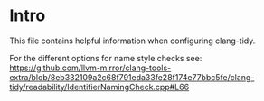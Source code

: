 # Intro

This file contains helpful information when configuring clang-tidy.

For the different options for name style checks see:
https://github.com/llvm-mirror/clang-tools-extra/blob/8eb332109a2c68f791eda33fe28f174e77bbc5fe/clang-tidy/readability/IdentifierNamingCheck.cpp#L66
